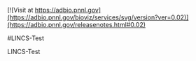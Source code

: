 <!------------------------------------------------------------------------------>
<!--NOTES: all the comments are auto-generated. please refer to the tutorial for readme editing at https://adbio.pnnl.gov/tutorial.xxxx-->
<!--adbio-version-->
[![Visit at https://adbio.pnnl.gov](https://adbio.pnnl.gov/bioviz/services/svg/version?ver=0.02)](https://adbio.pnnl.gov/releasenotes.html#0.02)
<!--adbio-title-->
#LINCS-Test
<!--adbio-description-->
LINCS-Test
<!--adbio-funding-->
<!--adbio-publication-->
<!------------------------------------------------------------------------------>
<!--you can add any other information here-->
